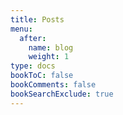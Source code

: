 ```yaml
---
title: Posts
menu:
  after:
    name: blog
    weight: 1
type: docs
bookToC: false
bookComments: false
bookSearchExclude: true
---
```

